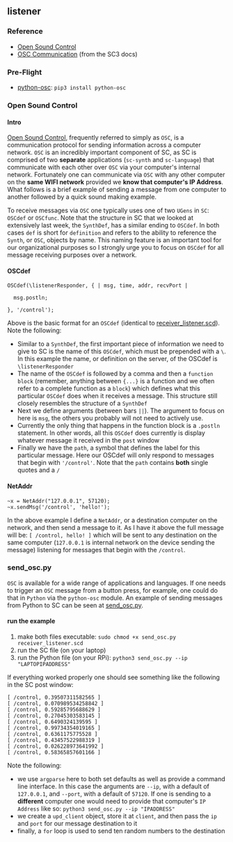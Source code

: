 ## listener

### Reference

* [Open Sound Control](http://opensoundcontrol.org/)
* [OSC Communication](http://doc.sccode.org/Guides/OSC_communication.html) (from the SC3 docs)


### Pre-Flight

* [python-osc](): `pip3 install python-osc`


### Open Sound Control

#### Intro

[Open Sound Control](http://opensoundcontrol.org/), frequently referred to simply as `OSC`, is a communication protocol for sending information across a computer network. `OSC` is an incredibly important component of SC, as SC is comprised of two **separate** applications (`sc-synth` and `sc-language`) that communicate with each other over `OSC` via your computer's internal network. Fortunately one can communicate via `OSC` with any other computer on the **same WIFI network** provided we **know that computer's IP Address**. What follows is a brief example of sending a message from one computer to another followed by a quick sound making example.

To receive messages via `OSC` one typically uses one of two `UGens` in `SC`: `OSCdef` or `OSCfunc`. Note that the structure in SC that we looked at extensively last week, the `SynthDef`, has a similar ending to `OSCdef`. In both cases `def` is short for `definition` and refers to the ability to reference the `Synth`, or `OSC`, objects by name. This naming feature is an important tool for our organizational purposes so I strongly urge you to focus on `OSCdef` for all message receiving purposes over a network.


#### OSCdef

```supercollider
OSCdef(\listenerResponder, { | msg, time, addr, recvPort |

  msg.postln;

}, '/control');
```

Above is the basic format for an `OSCdef` (identical to [receiver_listener.scd](OSC/listener/receiver_listener.scd)). Note the following:

* Similar to a `SynthDef`, the first important piece of information we need to give to SC is the name of this `OSCdef`, which must be prepended with a `\`. In this example the name, or definition on the server, of the OSCdef is `\listenerResponder`
* The name of the `OSCdef` is followed by a comma and then a `function block` (remember, anything between `{...}` is a function and we often refer to a complete function as a `block`) which defines what this particular `OSCdef` does when it receives a message. This structure still closely resembles the structure of a `SynthDef`
* Next we define arguments (between bars `||`). The argument to focus on here is `msg`, the others you probably will not need to actively use.
* Currently the only thing that happens in the function block is a `.postln` statement. In other words, all this `OSCdef` does currently is display whatever message it received in the `post` window
* Finally we have the `path`, a symbol that defines the label for this particular message. Here our OSCdef will only respond to messages that begin with `'/control'`. Note that the `path` contains **both** single quotes and a `/`


#### NetAddr

```supercollider
~x = NetAddr("127.0.0.1", 57120);
~x.sendMsg('/control', 'hello!');
```

In the above example I define a `NetAddr`, or a destination computer on the network, and then send a message to it. As I have it above the full message will be: `[ /control, hello! ]` which will be sent to any destination on the same computer (`127.0.0.1` is internal network on the device sending the message) listening for messages that begin with the `/control`.


### send_osc.py

`OSC` is available for a wide range of applications and languages. If one needs to trigger an `OSC` message from a button press, for example, one could do that in `Python` via the `python-osc` module. An example of sending messages from Python to SC can be seen at [send_osc.py](OSC/listener/send_osc.py).


#### run the example

1. make both files executable: `sudo chmod +x send_osc.py receiver_listener.scd`
2. run the SC file (on your laptop)
3. run the Python file (on your RPi): `python3 send_osc.py --ip "LAPTOPIPADDRESS"`

If everything worked properly one should see something like the following in the SC post window:

```supercollider
[ /control, 0.39507311582565 ]
[ /control, 0.070989534258842 ]
[ /control, 0.59285795688629 ]
[ /control, 0.27045303583145 ]
[ /control, 0.6490324139595 ]
[ /control, 0.99734354019165 ]
[ /control, 0.6361175775528 ]
[ /control, 0.43457522988319 ]
[ /control, 0.026228973641992 ]
[ /control, 0.58365857601166 ]
```

Note the following:
* we use `argparse` here to both set defaults as well as provide a command line interface. In this case the arguments are `--ip`, with a default of `127.0.0.1`, and `--port`, with a default of `57120`. If one is sending to a **different** computer one would need to provide that computer's `IP Address` like so: `python3 send_osc.py --ip "IPADDRESS"`
* we create a `upd_client` object, store it at `client`, and then pass the `ip` and `port` for our message destination to it
* finally, a `for` loop is used to send ten random numbers to the destination
